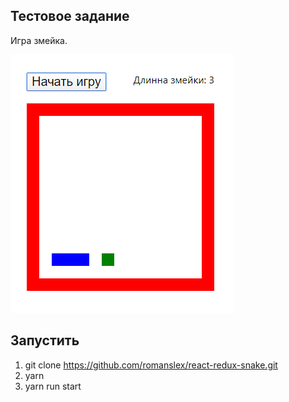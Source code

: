 ## Тестовое задание

Игра змейка.

![Screenshot](https://github.com/romanslex/react-redux-snake/blob/master/snake.PNG?raw=true)

## Запустить

1. git clone https://github.com/romanslex/react-redux-snake.git
1. yarn
1. yarn run start
